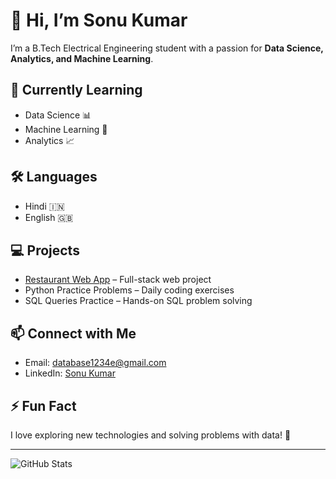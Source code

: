 # 👋 Hi, I’m Sonu Kumar

I’m a B.Tech Electrical Engineering student with a passion for **Data Science, Analytics, and Machine Learning**.  

## 🌱 Currently Learning
- Data Science 📊  
- Machine Learning 🤖  
- Analytics 📈  

## 🛠 Languages
- Hindi 🇮🇳  
- English 🇬🇧  

## 💻 Projects
- [Restaurant Web App](https://github.com/Sonudata/Restaurant-web-app) – Full-stack web project  
- Python Practice Problems – Daily coding exercises  
- SQL Queries Practice – Hands-on SQL problem solving  

## 📫 Connect with Me
- Email: database1234e@gmail.com  
- LinkedIn: [Sonu Kumar](https://www.linkedin.com/in/sonu-kumar-a296b6387/)  

## ⚡ Fun Fact
I love exploring new technologies and solving problems with data! 🚀  

---

![GitHub Stats](https://github-readme-stats.vercel.app/api?username=Sonudata&show_icons=true&theme=radical)
